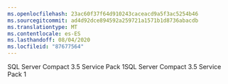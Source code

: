 ```yaml
---
ms.openlocfilehash: 23ac60f37f64d910243caceacd9a5f3ac5254b46
ms.sourcegitcommit: ad4d92dce894592a259721a1571b1d8736abacdb
ms.translationtype: MT
ms.contentlocale: es-ES
ms.lasthandoff: 08/04/2020
ms.locfileid: "87677564"
---
```

<span data-ttu-id="b2d73-101">SQL Server Compact 3.5 Service Pack 1</span><span class="sxs-lookup"><span data-stu-id="b2d73-101">SQL Server Compact 3.5 Service Pack 1</span></span>
